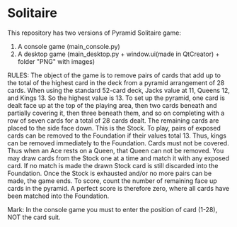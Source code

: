 # Solitaire

This repository has two versions of Pyramid Solitaire game: 
1. A console game (main_console.py)
2. A desktop game (main_desktop.py + window.ui(made in QtCreator) + folder "PNG" with images)

RULES:
The object of the game is to remove pairs of cards that add up to the total of
the highest card in the deck from a pyramid arrangement of 28 cards.
When using the standard 52-card deck, Jacks value at 11, Queens 12, and Kings 13. So the highest value is 13.
To set up the pyramid, one card is dealt face up at the top of the playing area, then two cards beneath and partially covering it, 
then three beneath them, and so on completing with a row of seven cards for a total of 28 cards dealt. 
The remaining cards are placed to the side face down. This is the Stock.
To play, pairs of exposed cards can be removed to the Foundation if their values total 13.
Thus, kings can be removed immediately to the Foundation. Cards must not be covered.
Thus when an Ace rests on a Queen, that Queen can not be removed.
You may draw cards from the Stock one at a time and match it with any exposed card. 
If no match is made the drawn Stock card is still discarded into the Foundation.
Once the Stock is exhausted and/or no more pairs can be made, the game ends.
To score, count the number of remaining face up cards in the pyramid. 
A perfect score is therefore zero, where all cards have been matched into the Foundation.

Mark:
In the console game you must to enter the position of card (1-28), NOT the card suit.
